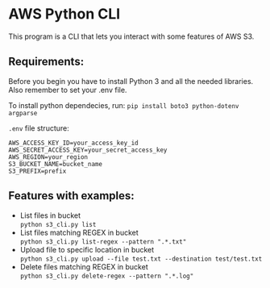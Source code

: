 # AWS Python CLI

This program is a CLI that lets you interact with some features of AWS S3.

## Requirements:

Before you begin you have to install Python 3 and all the needed libraries. Also remember to set your .env file.

To install python dependecies, run:
`pip install boto3 python-dotenv argparse`

`.env` file structure:
```
AWS_ACCESS_KEY_ID=your_access_key_id
AWS_SECRET_ACCESS_KEY=your_secret_access_key
AWS_REGION=your_region
S3_BUCKET_NAME=bucket_name
S3_PREFIX=prefix
```

## Features with examples:

- List files in bucket  
`python s3_cli.py list`
- List files matching REGEX in bucket  
`python s3_cli.py list-regex --pattern ".*.txt"`
- Upload file to specific location in bucket  
`python s3_cli.py upload --file test.txt --destination test/test.txt`
- Delete files matching REGEX in bucket  
`python s3_cli.py delete-regex --pattern ".*.log"`
